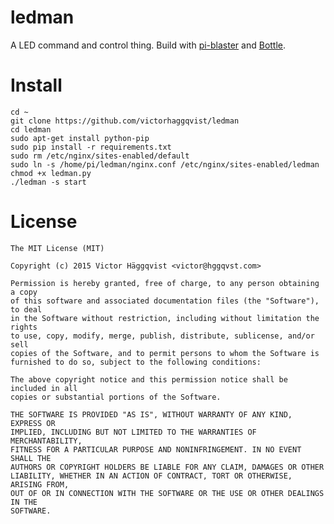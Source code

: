 # ledman

A LED command and control thing. Build with [pi-blaster](https://github.com/sarfata/pi-blaster) and [Bottle](http://bottlepy.org/).

# Install

    cd ~
    git clone https://github.com/victorhaggqvist/ledman
    cd ledman
    sudo apt-get install python-pip
    sudo pip install -r requirements.txt
    sudo rm /etc/nginx/sites-enabled/default
    sudo ln -s /home/pi/ledman/nginx.conf /etc/nginx/sites-enabled/ledman
    chmod +x ledman.py
    ./ledman -s start

# License

    The MIT License (MIT)

    Copyright (c) 2015 Victor Häggqvist <victor@hggqvst.com>
    
    Permission is hereby granted, free of charge, to any person obtaining a copy
    of this software and associated documentation files (the "Software"), to deal
    in the Software without restriction, including without limitation the rights
    to use, copy, modify, merge, publish, distribute, sublicense, and/or sell
    copies of the Software, and to permit persons to whom the Software is
    furnished to do so, subject to the following conditions:
    
    The above copyright notice and this permission notice shall be included in all
    copies or substantial portions of the Software.
    
    THE SOFTWARE IS PROVIDED "AS IS", WITHOUT WARRANTY OF ANY KIND, EXPRESS OR
    IMPLIED, INCLUDING BUT NOT LIMITED TO THE WARRANTIES OF MERCHANTABILITY,
    FITNESS FOR A PARTICULAR PURPOSE AND NONINFRINGEMENT. IN NO EVENT SHALL THE
    AUTHORS OR COPYRIGHT HOLDERS BE LIABLE FOR ANY CLAIM, DAMAGES OR OTHER
    LIABILITY, WHETHER IN AN ACTION OF CONTRACT, TORT OR OTHERWISE, ARISING FROM,
    OUT OF OR IN CONNECTION WITH THE SOFTWARE OR THE USE OR OTHER DEALINGS IN THE
    SOFTWARE.
